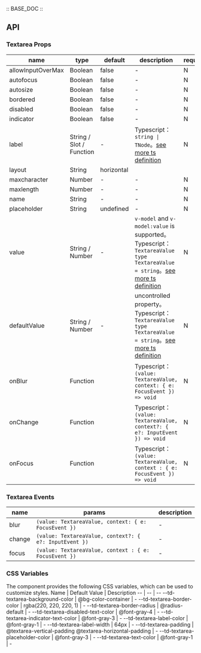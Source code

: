:: BASE_DOC ::

## API
### Textarea Props

name | type | default | description | required
-- | -- | -- | -- | --
allowInputOverMax | Boolean | false | \- | N
autofocus | Boolean | false | \- | N
autosize | Boolean | false | \- | N
bordered | Boolean | false | \- | N
disabled | Boolean | false | \- | N
indicator | Boolean | false | \- | N
label | String / Slot / Function | - | Typescript：`string \| TNode`。[see more ts definition](https://github.com/Tencent/tdesign-mobile-vue/blob/develop/src/common.ts) | N
layout | String | horizontal | 
maxcharacter | Number | - | \- | N
maxlength | Number | - | \- | N
name | String | - | \- | N
placeholder | String | undefined | \- | N
value | String / Number | - | `v-model` and `v-model:value` is supported。Typescript：`TextareaValue` `type TextareaValue = string`。[see more ts definition](https://github.com/Tencent/tdesign-mobile-vue/tree/develop/src/textarea/type.ts) | N
defaultValue | String / Number | - | uncontrolled property。Typescript：`TextareaValue` `type TextareaValue = string`。[see more ts definition](https://github.com/Tencent/tdesign-mobile-vue/tree/develop/src/textarea/type.ts) | N
onBlur | Function |  | Typescript：`(value: TextareaValue, context: { e: FocusEvent }) => void`<br/> | N
onChange | Function |  | Typescript：`(value: TextareaValue, context?: { e?: InputEvent }) => void`<br/> | N
onFocus | Function |  | Typescript：`(value: TextareaValue, context : { e: FocusEvent }) => void`<br/> | N

### Textarea Events

name | params | description
-- | -- | --
blur | `(value: TextareaValue, context: { e: FocusEvent })` | \-
change | `(value: TextareaValue, context?: { e?: InputEvent })` | \-
focus | `(value: TextareaValue, context : { e: FocusEvent })` | \-


### CSS Variables
The component provides the following CSS variables, which can be used to customize styles.
Name | Default Value | Description 
-- | -- | --
--td-textarea-background-color | @bg-color-container | - 
--td-textarea-border-color | rgba(220, 220, 220, 1) | - 
--td-textarea-border-radius | @radius-default | - 
--td-textarea-disabled-text-color | @font-gray-4 | - 
--td-textarea-indicator-text-color | @font-gray-3 | - 
--td-textarea-label-color | @font-gray-1 | - 
--td-textarea-label-width | 64px | - 
--td-textarea-padding | @textarea-vertical-padding @textarea-horizontal-padding | - 
--td-textarea-placeholder-color | @font-gray-3 | - 
--td-textarea-text-color | @font-gray-1 | - 
